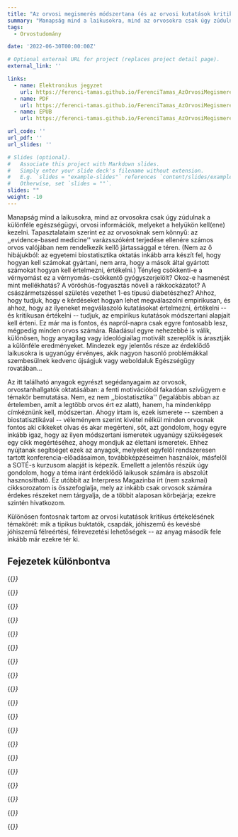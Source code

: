 ```yaml
---
title: "Az orvosi megismerés módszertana (és az orvosi kutatások kritikus értékelése)"
summary: "Manapság mind a laikusokra, mind az orvosokra csak úgy zúdulnak a különféle egészségügyi, orvosi információk, melyeket a helyükön kell(ene) kezelni. Tényleg csökkenti-e a vérnyomást ez a vérnyomás-csökkentő gyógyszerjelölt? Okoz-e hasmenést mint mellékhatás? A vöröshús-fogyasztás növeli a rákkockázatot? A császármetszéssel születés vezethet 1-es típusú diabetészhez? Ahhoz, hogy tudjuk, hogy e kérdéseket hogyan lehet megválaszolni empirikusan, és ahhoz, hogy az ilyeneket megválaszoló kutatásokat értelmezni, értékelni -- és kritikusan értékelni -- tudjuk, az empirikus kutatások módszertani alapjait kell érteni."
tags:
  - Orvostudomány

date: '2022-06-30T00:00:00Z'

# Optional external URL for project (replaces project detail page).
external_link: ''

links:
  - name: Elektronikus jegyzet
    url: https://ferenci-tamas.github.io/FerenciTamas_AzOrvosiMegismeresModszertanaEsAzOrvosiKutatasokKritikusErtekelese/
  - name: PDF
    url: https://ferenci-tamas.github.io/FerenciTamas_AzOrvosiMegismeresModszertanaEsAzOrvosiKutatasokKritikusErtekelese/FerenciTamas_AzOrvosiMegismeresModszertanaEsAzOrvosiKutatasokKritikusErtekelese.pdf
  - name: EPUB
    url: https://ferenci-tamas.github.io/FerenciTamas_AzOrvosiMegismeresModszertanaEsAzOrvosiKutatasokKritikusErtekelese/FerenciTamas_AzOrvosiMegismeresModszertanaEsAzOrvosiKutatasokKritikusErtekelese.epub

url_code: ''
url_pdf: ''
url_slides: ''

# Slides (optional).
#   Associate this project with Markdown slides.
#   Simply enter your slide deck's filename without extension.
#   E.g. `slides = "example-slides"` references `content/slides/example-slides.md`.
#   Otherwise, set `slides = ""`.
slides: ""
weight: -10
---
```


Manapság mind a laikusokra, mind az orvosokra csak úgy zúdulnak a különféle egészségügyi, orvosi információk, melyeket a helyükön kell(ene) kezelni. Tapasztalataim szerint ez az orvosoknak sem könnyű: az ,,evidence-based medicine'' varázsszóként terjedése ellenére számos orvos valójában nem rendelkezik kellő jártassággal e téren. (Nem az ő hibájukból: az egyetemi biostatisztika oktatás inkább arra készít fel, hogy hogyan kell számokat gyártani, nem arra, hogy a mások által gyártott számokat hogyan kell értelmezni, értékelni.) Tényleg csökkenti-e a vérnyomást ez a vérnyomás-csökkentő gyógyszerjelölt? Okoz-e hasmenést mint mellékhatás? A vöröshús-fogyasztás növeli a rákkockázatot? A császármetszéssel születés vezethet 1-es típusú diabetészhez? Ahhoz, hogy tudjuk, hogy e kérdéseket hogyan lehet megválaszolni empirikusan, és ahhoz, hogy az ilyeneket megválaszoló kutatásokat értelmezni, értékelni -- és kritikusan értékelni -- tudjuk, az empirikus kutatások módszertani alapjait kell érteni. Ez már ma is fontos, és napról-napra csak egyre fontosabb lesz, mégpedig minden orvos számára. Ráadásul egyre nehezebbé is válik, különösen, hogy anyagilag vagy ideológiailag motivált szereplők is árasztják a különféle eredményeket. Mindezek egy jelentős része az érdeklődő laikusokra is ugyanúgy érvényes, akik nagyon hasonló problémákkal szembesülnek kedvenc újságjuk vagy weboldaluk Egészségügy rovatában...

Az itt található anyagok egyrészt segédanyagaim az orvosok, orvostanhallgatók oktatásában: a fenti motivációból fakadóan szívügyem e témakör bemutatása. Nem, ez nem ,,biostatisztika'' (legalábbis abban az értelemben, amit a legtöbb orvos ért ez alatt), hanem, ha mindenképp címkéznünk kell, módszertan. Ahogy írtam is, ezek ismerete -- szemben a biostatisztikával -- véleményem szerint kivétel nélkül minden orvosnak fontos aki cikkeket olvas és akar megérteni, sőt, azt gondolom, hogy egyre inkább igaz, hogy az ilyen módszertani ismeretek ugyanúgy szükségesek egy cikk megértéséhez, ahogy mondjuk az élettani ismeretek. Ehhez nyújtanak segítséget ezek az anyagok, melyeket egyfelől rendszeresen tartott konferencia-előadásaimon, továbbképzéseimen használok, másfelől a SOTÉ-s kurzusom alapját is képezik. Emellett a jelentős részük úgy gondolom, hogy a téma iránt érdeklődő laikusok számára is abszolút hasznosítható. Ez utóbbit az Interpress Magazinba írt (nem szakmai) cikksorozatom is összefoglalja, mely az inkább csak orvosok számára érdekes részeket nem tárgyalja, de a többit alaposan körbejárja; ezekre szintén hivatkozom.

Különösen fontosnak tartom az orvosi kutatások kritikus értékelésének témakörét: mik a tipikus buktatók, csapdák, jóhiszemű és kevésbé jóhiszemű félreértési, félrevezetési lehetőségek -- az anyag második fele inkább már ezekre tér ki.

## Fejezetek különbontva

{{<cite page="/oktatas-fejezetek/azorvosimegismeresmodszertana-fejezetek/partortenetimegjegyzes" view="2" >}}

{{<cite page="/oktatas-fejezetek/azorvosimegismeresmodszertana-fejezetek/azempirikusorvosikutatasokalapgondolataesakauzalitas" view="2" >}}

{{<cite page="/oktatas-fejezetek/azorvosimegismeresmodszertana-fejezetek/aconfoundingproblemaja" view="2" >}}

{{<cite page="/oktatas-fejezetek/azorvosimegismeresmodszertana-fejezetek/aconfoundingmegoldasai" view="2" >}}

{{<cite page="/oktatas-fejezetek/azorvosimegismeresmodszertana-fejezetek/oksagikovetkeztetesek" view="2" >}}

{{<cite page="/oktatas-fejezetek/azorvosimegismeresmodszertana-fejezetek/veletlenszerepe" view="2" >}}

{{<cite page="/oktatas-fejezetek/azorvosimegismeresmodszertana-fejezetek/bizonyitekokhierarchiajaesosszessege" view="2" >}}

{{<cite page="/oktatas-fejezetek/azorvosimegismeresmodszertana-fejezetek/avegpont" view="2" >}}

{{<cite page="/oktatas-fejezetek/azorvosimegismeresmodszertana-fejezetek/megfigyeleses" view="2" >}}

{{<cite page="/oktatas-fejezetek/azorvosimegismeresmodszertana-fejezetek/kiserletes" view="2" >}}

{{<cite page="/oktatas-fejezetek/azorvosimegismeresmodszertana-fejezetek/metaanalizisek" view="2" >}}

{{<cite page="/oktatas-fejezetek/azorvosimegismeresmodszertana-fejezetek/kovetkeztetostatisztika" view="2" >}}

{{<cite page="/oktatas-fejezetek/azorvosimegismeresmodszertana-fejezetek/pertekfelreertesek" view="2" >}}

{{<cite page="/oktatas-fejezetek/azorvosimegismeresmodszertana-fejezetek/klinesmatszignifikancia" view="2" >}}

{{<cite page="/oktatas-fejezetek/azorvosimegismeresmodszertana-fejezetek/szignifikanciavadaszat" view="2" >}}

{{<cite page="/oktatas-fejezetek/azorvosimegismeresmodszertana-fejezetek/statisztikaimodellek" view="2" >}}

{{<cite page="/oktatas-fejezetek/azorvosimegismeresmodszertana-fejezetek/rendszerszintuproblemak" view="2" >}}

{{<cite page="/oktatas-fejezetek/azorvosimegismeresmodszertana-fejezetek/pertekhipotezisteszteles" view="2" >}}

{{<cite page="/oktatas-fejezetek/azorvosimegismeresmodszertana-fejezetek/astatisztikahatarai" view="2" >}}